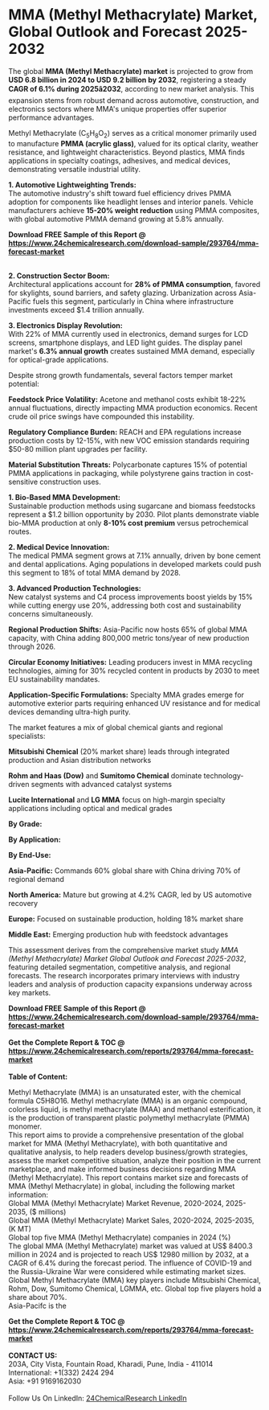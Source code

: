 <h1>MMA (Methyl Methacrylate) Market, Global Outlook and Forecast 2025-2032</h1><p>The global <strong>MMA (Methyl Methacrylate) market</strong> is projected to grow from <strong>USD 6.8 billion in 2024 to USD 9.2 billion by 2032</strong>, registering a steady <strong>CAGR of 6.1% during 2025â2032</strong>, according to new market analysis. This expansion stems from robust demand across automotive, construction, and electronics sectors where MMA's unique properties offer superior performance advantages.</p><p>Methyl Methacrylate (C<sub>5</sub>H<sub>8</sub>O<sub>2</sub>) serves as a critical monomer primarily used to manufacture <strong>PMMA (acrylic glass)</strong>, valued for its optical clarity, weather resistance, and lightweight characteristics. Beyond plastics, MMA finds applications in specialty coatings, adhesives, and medical devices, demonstrating versatile industrial utility.</p><p><strong>1. Automotive Lightweighting Trends:</strong><br>
The automotive industry's shift toward fuel efficiency drives PMMA adoption for components like headlight lenses and interior panels. Vehicle manufacturers achieve <strong>15-20% weight reduction</strong> using PMMA composites, with global automotive PMMA demand growing at 5.8% annually.</p><div><b>Download FREE Sample of this Report @ 
            <a href="https://www.24chemicalresearch.com/download-sample/293764/mma-forecast-market">
            https://www.24chemicalresearch.com/download-sample/293764/mma-forecast-market</a></b></div><br><p><strong>2. Construction Sector Boom:</strong><br>
Architectural applications account for <strong>28% of PMMA consumption</strong>, favored for skylights, sound barriers, and safety glazing. Urbanization across Asia-Pacific fuels this segment, particularly in China where infrastructure investments exceed $1.4 trillion annually.</p><p><strong>3. Electronics Display Revolution:</strong><br>
With 22% of MMA currently used in electronics, demand surges for LCD screens, smartphone displays, and LED light guides. The display panel market's <strong>6.3% annual growth</strong> creates sustained MMA demand, especially for optical-grade applications.</p><p>Despite strong growth fundamentals, several factors temper market potential:</p><p><strong>Feedstock Price Volatility:</strong> Acetone and methanol costs exhibit 18-22% annual fluctuations, directly impacting MMA production economics. Recent crude oil price swings have compounded this instability.</p><p><strong>Regulatory Compliance Burden:</strong> REACH and EPA regulations increase production costs by 12-15%, with new VOC emission standards requiring $50-80 million plant upgrades per facility.</p><p><strong>Material Substitution Threats:</strong> Polycarbonate captures 15% of potential PMMA applications in packaging, while polystyrene gains traction in cost-sensitive construction uses.</p><p><strong>1. Bio-Based MMA Development:</strong><br>
Sustainable production methods using sugarcane and biomass feedstocks represent a $1.2 billion opportunity by 2030. Pilot plants demonstrate viable bio-MMA production at only <strong>8-10% cost premium</strong> versus petrochemical routes.</p><p><strong>2. Medical Device Innovation:</strong><br>
The medical PMMA segment grows at 7.1% annually, driven by bone cement and dental applications. Aging populations in developed markets could push this segment to 18% of total MMA demand by 2028.</p><p><strong>3. Advanced Production Technologies:</strong><br>
New catalyst systems and C4 process improvements boost yields by 15% while cutting energy use 20%, addressing both cost and sustainability concerns simultaneously.</p><p><strong>Regional Production Shifts:</strong> Asia-Pacific now hosts 65% of global MMA capacity, with China adding 800,000 metric tons/year of new production through 2026.</p><p><strong>Circular Economy Initiatives:</strong> Leading producers invest in MMA recycling technologies, aiming for 30% recycled content in products by 2030 to meet EU sustainability mandates.</p><p><strong>Application-Specific Formulations:</strong> Specialty MMA grades emerge for automotive exterior parts requiring enhanced UV resistance and for medical devices demanding ultra-high purity.</p><p>The market features a mix of global chemical giants and regional specialists:</p><p><strong>Mitsubishi Chemical</strong> (20% market share) leads through integrated production and Asian distribution networks</p><p><strong>Rohm and Haas (Dow)</strong> and <strong>Sumitomo Chemical</strong> dominate technology-driven segments with advanced catalyst systems</p><p><strong>Lucite International</strong> and <strong>LG MMA</strong> focus on high-margin specialty applications including optical and medical grades</p><p><strong>By Grade:</strong></p><p><strong>By Application:</strong></p><p><strong>By End-Use:</strong></p><p><strong>Asia-Pacific:</strong> Commands 60% global share with China driving 70% of regional demand</p><p><strong>North America:</strong> Mature but growing at 4.2% CAGR, led by US automotive recovery</p><p><strong>Europe:</strong> Focused on sustainable production, holding 18% market share</p><p><strong>Middle East:</strong> Emerging production hub with feedstock advantages</p><p>This assessment derives from the comprehensive market study <em>MMA (Methyl Methacrylate) Market Global Outlook and Forecast 2025-2032</em>, featuring detailed segmentation, competitive analysis, and regional forecasts. The research incorporates primary interviews with industry leaders and analysis of production capacity expansions underway across key markets.</p><div><b>Download FREE Sample of this Report @ 
            <a href="https://www.24chemicalresearch.com/download-sample/293764/mma-forecast-market">
            https://www.24chemicalresearch.com/download-sample/293764/mma-forecast-market</a></b></div><br><div><b>Get the Complete Report & TOC @ 
            <a href="https://www.24chemicalresearch.com/reports/293764/mma-forecast-market">
            https://www.24chemicalresearch.com/reports/293764/mma-forecast-market</a></b></div><br>
            <b>Table of Content:</b><p>Methyl Methacrylate (MMA) is an unsaturated ester, with the chemical formula C5H8O16. Methyl methacrylate (MMA) is an organic compound, colorless liquid, is methyl methacrylate (MAA) and methanol esterification, it is the production of transparent plastic polymethyl methacrylate (PMMA) monomer.<br />
This report aims to provide a comprehensive presentation of the global market for MMA (Methyl Methacrylate), with both quantitative and qualitative analysis, to help readers develop business/growth strategies, assess the market competitive situation, analyze their position in the current marketplace, and make informed business decisions regarding MMA (Methyl Methacrylate). This report contains market size and forecasts of MMA (Methyl Methacrylate) in global, including the following market information:<br />
Global MMA (Methyl Methacrylate) Market Revenue, 2020-2024, 2025-2035, ($ millions)<br />
Global MMA (Methyl Methacrylate) Market Sales, 2020-2024, 2025-2035, (K MT)<br />
Global top five MMA (Methyl Methacrylate) companies in 2024 (%)<br />
The global MMA (Methyl Methacrylate) market was valued at US$ 8400.3 million in 2024 and is projected to reach US$ 12980 million by 2032, at a CAGR of 6.4% during the forecast period. The influence of COVID-19 and the Russia-Ukraine War were considered while estimating market sizes.<br />
Global Methyl Methacrylate (MMA) key players include Mitsubishi Chemical, Rohm, Dow, Sumitomo Chemical, LGMMA, etc. Global top five players hold a share about 70%.<br />
Asia-Pacifc is the </p><div><b>Get the Complete Report & TOC @ 
            <a href="https://www.24chemicalresearch.com/reports/293764/mma-forecast-market">
            https://www.24chemicalresearch.com/reports/293764/mma-forecast-market</a></b></div><br><b>CONTACT US:</b><br>
            203A, City Vista, Fountain Road, Kharadi, Pune, India - 411014<br>
            International: +1(332) 2424 294<br>
            Asia: +91 9169162030 <br><br>
            Follow Us On LinkedIn: <a href="https://www.linkedin.com/company/24chemicalresearch/">24ChemicalResearch LinkedIn</a>